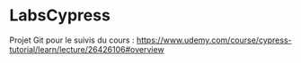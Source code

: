 # LabsCypress

Projet Git pour le suivis du cours : https://www.udemy.com/course/cypress-tutorial/learn/lecture/26426106#overview
